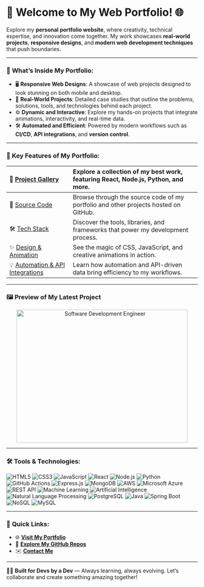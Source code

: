 # 🌟 Welcome to My Web Portfolio! 🌐

Explore my **personal portfolio website**, where creativity, technical expertise, and innovation come together. My work showcases **real-world projects**, **responsive designs**, and **modern web development techniques** that push boundaries.

---

### 🚀 **What’s Inside My Portfolio**:
- 🖥️ **Responsive Web Designs**: A showcase of web projects designed to look stunning on both mobile and desktop.
- 💼 **Real-World Projects**: Detailed case studies that outline the problems, solutions, tools, and technologies behind each project.
- ⚙️ **Dynamic and Interactive**: Explore my hands-on projects that integrate animations, interactivity, and real-time data.
- 🛠️ **Automated and Efficient**: Powered by modern workflows such as **CI/CD**, **API integrations**, and **version control**.

---

### **🌟 Key Features of My Portfolio**:

| 🎯 [Project Gallery](#) | Explore a collection of my best work, featuring **React**, **Node.js**, **Python**, and more. |
| :-- | :-- |
| 📂 [Source Code](https://github.com/dakshgoti14) | Browse through the source code of my portfolio and other projects hosted on GitHub. |
| 🛠️ [Tech Stack](#) | Discover the tools, libraries, and frameworks that power my development process. |
| ✨ [Design & Animation](#) | See the magic of CSS, JavaScript, and creative animations in action. |
| 💡 [Automation & API Integrations](#) | Learn how automation and API-driven data bring efficiency to my workflows. |

---

### 🖼️ **Preview of My Latest Project**
<div align="center">
<img alt="Software Development Engineer" height=350 width=450 src="https://images.squarespace-cdn.com/content/v1/5769fc401b631bab1addb2ab/1541580611624-TE64QGKRJG8SWAIUS7NS/ke17ZwdGBToddI8pDm48kPoswlzjSVMM-SxOp7CV59BZw-zPPgdn4jUwVcJE1ZvWQUxwkmyExglNqGp0IvTJZamWLI2zvYWH8K3-s_4yszcp2ryTI0HqTOaaUohrI8PI6FXy8c9PWtBlqAVlUS5izpdcIXDZqDYvprRqZ29Pw0o/coding-freak.gif" />  
</div>


---

### 🛠️ **Tools & Technologies**:

![HTML5](https://img.shields.io/badge/HTML5-E34F26?style=for-the-badge&logo=html5&logoColor=white)
![CSS3](https://img.shields.io/badge/CSS3-1572B6?style=for-the-badge&logo=css3&logoColor=white)
![JavaScript](https://img.shields.io/badge/JavaScript-F7DF1E?style=for-the-badge&logo=javascript&logoColor=black)
![React](https://img.shields.io/badge/React-61DAFB?style=for-the-badge&logo=react&logoColor=black)
![Node.js](https://img.shields.io/badge/Node.js-43853D?style=for-the-badge&logo=node.js&logoColor=white)
![Python](https://img.shields.io/badge/Python-3776AB?style=for-the-badge&logo=python&logoColor=white)
![GitHub Actions](https://img.shields.io/badge/GitHub_Actions-2088FF?style=for-the-badge&logo=github-actions&logoColor=white)
![Express.js](https://img.shields.io/badge/Express.js-404D59?style=for-the-badge&logo=express&logoColor=white)
![MongoDB](https://img.shields.io/badge/MongoDB-47A248?style=for-the-badge&logo=mongodb&logoColor=white)
![AWS](https://img.shields.io/badge/AWS-FF9900?style=for-the-badge&logo=amazon-aws&logoColor=white)
![Microsoft Azure](https://img.shields.io/badge/Microsoft_Azure-0078D4?style=for-the-badge&logo=microsoft-azure&logoColor=white)
![REST API](https://img.shields.io/badge/REST_API-0052CC?style=for-the-badge&logo=api&logoColor=white)
![Machine Learning](https://img.shields.io/badge/Machine_Learning-FF6F00?style=for-the-badge&logo=tensorflow&logoColor=white)
![Artificial Intelligence](https://img.shields.io/badge/Artificial_Intelligence-0277BD?style=for-the-badge&logo=ai&logoColor=white)
![Natural Language Processing](https://img.shields.io/badge/Natural_Language_Processing-FF6F61?style=for-the-badge&logo=nlp&logoColor=white)
![PostgreSQL](https://img.shields.io/badge/PostgreSQL-336791?style=for-the-badge&logo=postgresql&logoColor=white)
![Java](https://img.shields.io/badge/Java-007396?style=for-the-badge&logo=java&logoColor=white)
![Spring Boot](https://img.shields.io/badge/Spring_Boot-6DB33F?style=for-the-badge&logo=spring-boot&logoColor=white)
![NoSQL](https://img.shields.io/badge/NoSQL-3E6E93?style=for-the-badge&logo=nosql&logoColor=white)
![MySQL](https://img.shields.io/badge/MySQL-4479A1?style=for-the-badge&logo=mysql&logoColor=white)

---

### 🔗 **Quick Links**:

- 🌐 **[Visit My Portfolio](https://dakshgoti14.github.io)**  
- 📂 **[Explore My GitHub Repos](https://github.com/dakshgoti14)**  
- ✉️ **[Contact Me](mailto:your.dakshngoti6071@gmail.com)**  

---

👨‍💻 **Built for Devs by a Dev** — Always learning, always evolving. Let’s collaborate and create something amazing together!
